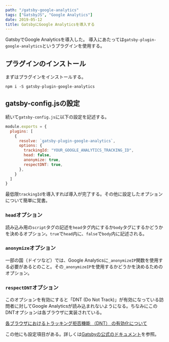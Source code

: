 ```yaml
---
path: "/gatsby-google-analytics"
tags: ["GatsbyJS", "Google Analytics"]
date: 2019-05-12
title: GatsbyにGoogle Analyticsを導入する
---
```


GatsbyでGoogle Analyticsを導入した。
導入にあたっては`gatsby-plugin-google-analytics`というプラグインを使用する。

## プラグインのインストール
まずはプラグインをインストールする。
```shell
npm i -S gatsby-plugin-google-analytics
```

## gatsby-config.jsの設定
続いて`gatsby-config.js`に以下の設定を記述する。

```javascript
module.exports = {
  plugins: [
    {
      resolve: `gatsby-plugin-google-analytics`,
      options: {
        trackingId: "YOUR_GOOGLE_ANALYTICS_TRACKING_ID",
        head: false,
        anonymize: true,
        respectDNT: true,
      },
    }
  ]
}
```

最低限`trackingId`を導入すれば導入が完了する。その他に設定したオプションについて簡単に覚書。

### `head`オプション
読み込み用の`script`タグの記述を`head`タグ内にするか`body`タグにするかどうかを決めるオプション。`true`で`head`内に、`false`で`body`内に記述される。

### `anonymize`オプション
一部の国（ドイツなど）では、Google Analyticsに`_anonymizeIP`関数を使用する必要があるとのこと。その`_anonymizeIP`を使用するかどうかを決めるためのオプション。

### `respectDNT`オプション
このオプションを有効にすると「DNT (Do Not Track)」が有効になっている訪問者に対してGoogle Analyticsが読み込まれないようになる。ちなみにこのDNTオプションは各ブラウザに実装されている。

[各ブラウザにおけるトラッキング拒否機能 （DNT） の有効化について](https://hyper-text.org/archives/2018/02/how_to_do_not_track_setting.shtml)

この他にも設定項目がある。詳しくは[Gatsbyの公式のドキュメント](https://www.gatsbyjs.org/packages/gatsby-plugin-google-analytics/)を参照。